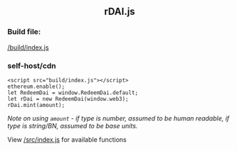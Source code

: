  <div align="center">
  <h2>rDAI.js</h2> 
</div>

### Build file:
[/build/index.js](/build/index.js)

### self-host/cdn

```
<script src="build/index.js"></script>
ethereum.enable();
let RedeemDai = window.RedeemDai.default;
let rDai = new RedeemDai(window.web3);
rDai.mint(amount);
```

*Note on using `amount` - if type is number, assumed to be human readable, if type is string/BN, assumed to be base units.*

View [/src/index.js](/src/index.js) for available functions
